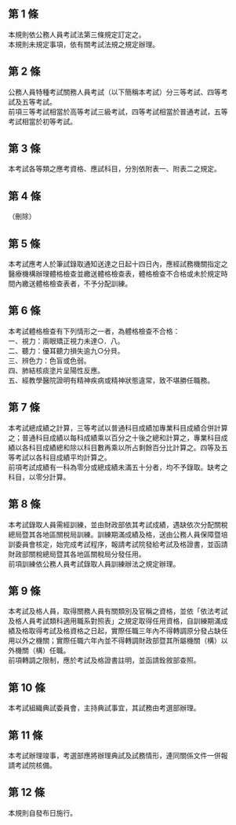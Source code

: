 第 1 條
-------
本規則依公務人員考試法第三條規定訂定之。  
本規則未規定事項，依有關考試法規之規定辦理。

第 2 條
-------
公務人員特種考試關務人員考試（以下簡稱本考試）分三等考試、四等考  
試及五等考試。  
前項三等考試相當於高等考試三級考試，四等考試相當於普通考試，五等  
考試相當於初等考試。

第 3 條
-------
本考試各等類之應考資格、應試科目，分別依附表一、附表二之規定。

第 4 條
-------
（刪除）

第 5 條
-------
本考試應考人於筆試錄取通知送達之日起十四日內，應經試務機關指定之  
醫療機構辦理體格檢查並繳送體格檢查表，體格檢查不合格或未於規定時  
間內繳送體格檢查表者，不予分配訓練。

第 6 條
-------
本考試體格檢查有下列情形之一者，為體格檢查不合格：  
一、視力：兩眼矯正視力未達○．八。  
二、聽力：優耳聽力損失逾九○分貝。  
三、辨色力：色盲或色弱。  
四、肺結核痰塗片呈陽性反應。  
五、經教學醫院證明有精神疾病或精神狀態違常，致不堪勝任職務。

第 7 條
-------
本考試總成績之計算，三等考試以普通科目成績加專業科目成績合併計算  
之；普通科目成績以每科成績乘以百分之十後之總和計算之，專業科目成  
績以各科目成績總和除以科目數再乘以所占剩餘百分比計算之。四等及五  
等考試以各科目成績平均計算之。  
前項考試成績有一科為零分或總成績未滿五十分者，均不予錄取。缺考之  
科目，以零分計算。

第 8 條
-------
本考試錄取人員需經訓練，並由財政部依其考試成績，遇缺依次分配關稅  
總局暨其各地區關稅局訓練。訓練期滿成績及格，送由公務人員保障暨培  
訓委員會核定，始完成考試程序，報請考試院發給考試及格證書，並函請  
財政部關稅總局暨其各地區關稅局分發任用。  
前項訓練依公務人員考試錄取人員訓練辦法之規定辦理。

第 9 條
-------
本考試及格人員，取得關務人員有關類別及官稱之資格，並依「依法考試  
及格人員考試類科適用職系對照表」之規定取得任用資格，自訓練期滿成  
績及格取得考試及格資格之日起，實際任職三年內不得轉調原分發占缺任  
用以外之機關；實際任職六年內並不得轉調財政部暨其所屬機關（構）以  
外機關（構）任職。  
前項轉調之限制，應於考試及格證書註明，並函請銓敘部查照。

第 10 條
--------
本考試組織典試委員會，主持典試事宜，其試務由考選部辦理。

第 11 條
--------
本考試辦理竣事，考選部應將辦理典試及試務情形，連同關係文件一併報  
請考試院核備。

第 12 條
--------
本規則自發布日施行。

